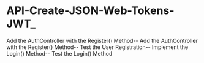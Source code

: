 # API-Create-JSON-Web-Tokens-JWT_
 Add the AuthController with the Register() Method--
 Add the AuthController with the Register() Method--
 Test the User Registration--
 Implement the Login() Method--
 Test the Login() Method

